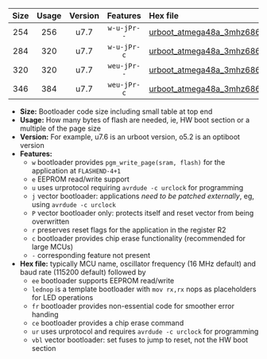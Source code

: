|Size|Usage|Version|Features|Hex file|
|:-:|:-:|:-:|:-:|:--|
|254|256|u7.7|`w-u-jPr--`|[urboot_atmega48a_3mhz6864_9600bps_lednop_fr_ur_vbl.hex](https://raw.githubusercontent.com/stefanrueger/urboot.hex/main/mcus/atmega48a/fcpu_3mhz6864/9600_bps/urboot_atmega48a_3mhz6864_9600bps_lednop_fr_ur_vbl.hex)|
|284|320|u7.7|`w-u-jPr-c`|[urboot_atmega48a_3mhz6864_9600bps_lednop_fr_ce_ur_vbl.hex](https://raw.githubusercontent.com/stefanrueger/urboot.hex/main/mcus/atmega48a/fcpu_3mhz6864/9600_bps/urboot_atmega48a_3mhz6864_9600bps_lednop_fr_ce_ur_vbl.hex)|
|320|320|u7.7|`weu-jPr--`|[urboot_atmega48a_3mhz6864_9600bps_ee_lednop_fr_ur_vbl.hex](https://raw.githubusercontent.com/stefanrueger/urboot.hex/main/mcus/atmega48a/fcpu_3mhz6864/9600_bps/urboot_atmega48a_3mhz6864_9600bps_ee_lednop_fr_ur_vbl.hex)|
|346|384|u7.7|`weu-jPr-c`|[urboot_atmega48a_3mhz6864_9600bps_ee_lednop_fr_ce_ur_vbl.hex](https://raw.githubusercontent.com/stefanrueger/urboot.hex/main/mcus/atmega48a/fcpu_3mhz6864/9600_bps/urboot_atmega48a_3mhz6864_9600bps_ee_lednop_fr_ce_ur_vbl.hex)|

- **Size:** Bootloader code size including small table at top end
- **Usage:** How many bytes of flash are needed, ie, HW boot section or a multiple of the page size
- **Version:** For example, u7.6 is an urboot version, o5.2 is an optiboot version
- **Features:**
  + `w` bootloader provides `pgm_write_page(sram, flash)` for the application at `FLASHEND-4+1`
  + `e` EEPROM read/write support
  + `u` uses urprotocol requiring `avrdude -c urclock` for programming
  + `j` vector bootloader: applications *need to be patched externally*, eg, using `avrdude -c urclock`
  + `P` vector bootloader only: protects itself and reset vector from being overwritten
  + `r` preserves reset flags for the application in the register R2
  + `c` bootloader provides chip erase functionality (recommended for large MCUs)
  + `-` corresponding feature not present
- **Hex file:** typically MCU name, oscillator frequency (16 MHz default) and baud rate (115200 default) followed by
  + `ee` bootloader supports EEPROM read/write
  + `lednop` is a template bootloader with `mov rx,rx` nops as placeholders for LED operations
  + `fr` bootloader provides non-essential code for smoother error handing
  + `ce` bootloader provides a chip erase command
  + `ur` uses urprotocol and requires `avrdude -c urclock` for programming
  + `vbl` vector bootloader: set fuses to jump to reset, not the HW boot section
